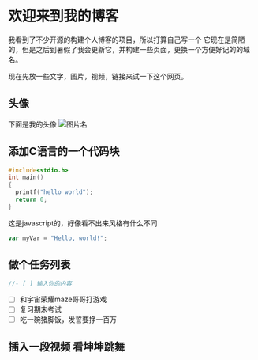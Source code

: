 # 欢迎来到我的博客

我看到了不少开源的构建个人博客的项目，所以打算自己写一个
它现在是简陋的，但是之后到暑假了我会更新它，并构建一些页面，更换一个方便好记的的域名。

现在先放一些文字，图片，视频，链接来试一下这个网页。

##  头像
下面是我的头像
![图片名](https://avatars.githubusercontent.com/u/211213103?v=4)


## 添加C语言的一个代码块
```C
#include<stdio.h>
int main()
{
  printf("hello world");
  return 0;
}
```
这是javascript的，好像看不出来风格有什么不同
``` javascript
var myVar = "Hello, world!";
```
## 做个任务列表
```c
//- [ ] 输入你的内容
```
- [ ] 和宇宙荣耀maze哥哥打游戏
- [ ] 复习期末考试
- [ ] 吃一碗猪脚饭，发誓要挣一百万

## 插入一段视频 看坤坤跳舞

<vidio src="https://bgithub.xyz/Huyaduo1/skills-communicate-using-markdown/blob/master/ikun.mp4">








